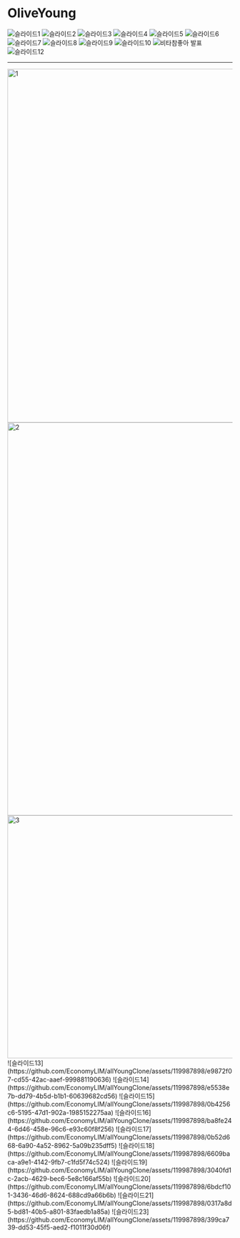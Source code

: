 # OliveYoung


![슬라이드1](https://github.com/EconomyLIM/allYoungClone/assets/119987898/ab5eebc9-a6b6-4b00-a8d9-137454bbb7cc)
![슬라이드2](https://github.com/EconomyLIM/allYoungClone/assets/119987898/f64b48a0-bbca-4425-94b8-dc8a155b27d5)
![슬라이드3](https://github.com/EconomyLIM/allYoungClone/assets/119987898/bffe3a64-54ae-4fff-9590-ada81ac62401)
![슬라이드4](https://github.com/EconomyLIM/allYoungClone/assets/119987898/87b5d572-e539-4f48-926d-7512ff57e9d8)
![슬라이드5](https://github.com/EconomyLIM/allYoungClone/assets/119987898/87e9afde-139e-422f-b719-6b3baba0cfe0)
![슬라이드6](https://github.com/EconomyLIM/allYoungClone/assets/119987898/afe1ea4b-7a9d-4f97-95b8-deedd66999db)
![슬라이드7](https://github.com/EconomyLIM/allYoungClone/assets/119987898/5d4926ae-1336-4716-9890-7bc28f3cce77)
![슬라이드8](https://github.com/EconomyLIM/allYoungClone/assets/119987898/3148a917-2447-4f17-b994-5e64822a0d7f)
![슬라이드9](https://github.com/EconomyLIM/allYoungClone/assets/119987898/86aac915-b8cd-417b-a43b-7e7bdaf596e4)
![슬라이드10](https://github.com/EconomyLIM/allYoungClone/assets/119987898/9320a006-339e-4004-ba6a-81263fdf2bd0)
![비타참좋아 발표](https://github.com/EconomyLIM/allYoungClone/assets/119987898/7e64bbc5-32e9-4d58-a20e-da81531360c3)
![슬라이드12](https://github.com/EconomyLIM/allYoungClone/assets/119987898/4d4c5ee5-ce82-4d4e-ac45-28c6f05a055a)
<hr/>
<img width="792" alt="1" src="https://github.com/EconomyLIM/allYoungClone/assets/119987898/27e1e3f2-d92b-4a3f-9b54-bb49a68e6143">
<img width="880" alt="2" src="https://github.com/EconomyLIM/allYoungClone/assets/119987898/fd429bd8-69df-4d7f-8833-efd383b5ba16">
<img width="544" alt="3" src="https://github.com/EconomyLIM/allYoungClone/assets/119987898/2c577193-a303-4bcd-91a8-ff266b531c53">
![슬라이드13](https://github.com/EconomyLIM/allYoungClone/assets/119987898/e9872f07-cd55-42ac-aaef-999881190636)
![슬라이드14](https://github.com/EconomyLIM/allYoungClone/assets/119987898/e5538e7b-dd79-4b5d-b1b1-60639682cd56)
![슬라이드15](https://github.com/EconomyLIM/allYoungClone/assets/119987898/0b4256c6-5195-47d1-902a-1985152275aa)
![슬라이드16](https://github.com/EconomyLIM/allYoungClone/assets/119987898/ba8fe244-6d46-458e-96c6-e93c60f8f256)
![슬라이드17](https://github.com/EconomyLIM/allYoungClone/assets/119987898/0b52d668-6a90-4a52-8962-5a09b235dff5)
![슬라이드18](https://github.com/EconomyLIM/allYoungClone/assets/119987898/6609baca-a9e1-4142-9fb7-c1fd5f74c524)
![슬라이드19](https://github.com/EconomyLIM/allYoungClone/assets/119987898/3040fd1c-2acb-4629-bec6-5e8c166af55b)
![슬라이드20](https://github.com/EconomyLIM/allYoungClone/assets/119987898/6bdcf101-3436-46d6-8624-688cd9a66b6b)
![슬라이드21](https://github.com/EconomyLIM/allYoungClone/assets/119987898/0317a8d5-bd81-40b5-a801-83faedb1a85a)
![슬라이드23](https://github.com/EconomyLIM/allYoungClone/assets/119987898/399ca739-dd53-45f5-aed2-f1011f30d06f)
